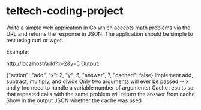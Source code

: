 # teltech-coding-project

Write a simple web application in Go which accepts math problems via the URL and returns the response in JSON. The application should be simple to test using curl or wget.

Example:

http://localhost/add?x=2&y=5
Output:

{"action": "add", "x": 2, "y": 5, "answer", 7, "cached": false}
Implement add, subtract, multiply, and divide
Only two arguments will ever be passed -- x and y (no need to handle a variable number of arguments)
Cache results so that repeated calls with the same problem will return the answer from cache
Show in the output JSON whether the cache was used
